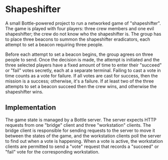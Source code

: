 # Shapeshifter

A small Bottle-powered project to run a networked game of "shapeshifter". The game is played with four players: three crew members and one evil shapeshifter; the crew do not know who the shapeshifter is. The group has to place three beacons to summon the shapeshifter eradicators, each attempt to set a beacon requiring three people.

Before each attempt to set a beacon begins, the group agrees on three people to send. Once the decision is made, the attempt is initiated and the three selected players have a fixed amount of time to enter their "succeed" or "fail" votes secretly, each at a separate terminal. Failing to cast a vote in time counts as a vote for failure. If all votes are cast for success, then the mission is a success; otherwise, it's a failure. If at least two of the three attempts to set a beacon succeed then the crew wins, and otherwise the shapeshifter wins.

## Implementation

The game state is managed by a Bottle server. The server expects HTTP requests from one "bridge" client and three "workstation" clients. The bridge client is responsible for sending requests to the server to move it between the states of the game, and the workstation clients poll the server to find out when a vote is happening. When a vote is active, the workstation clients are permitted to send a "vote" request that records a "succeed" or "fail" vote for the corresponding workstation. 